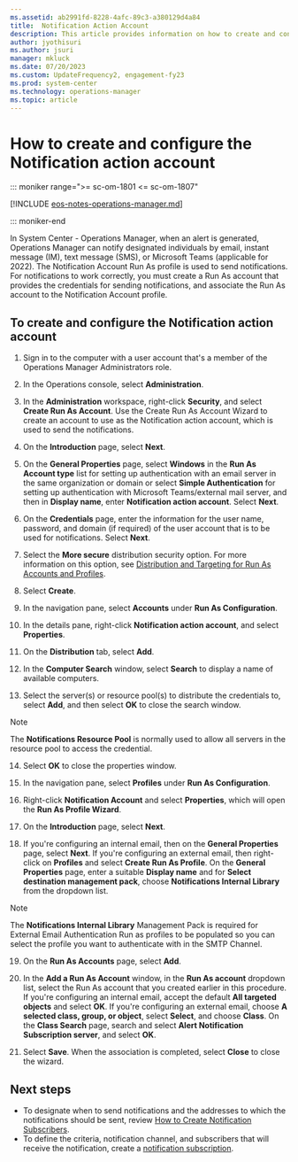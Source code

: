```yaml
---
ms.assetid: ab2991fd-8228-4afc-89c3-a380129d4a84
title:  Notification Action Account
description: This article provides information on how to create and configure the notification action account.
author: jyothisuri
ms.author: jsuri
manager: mkluck
ms.date: 07/20/2023
ms.custom: UpdateFrequency2, engagement-fy23
ms.prod: system-center
ms.technology: operations-manager
ms.topic: article
---
```


# How to create and configure the Notification action account

::: moniker range=">= sc-om-1801 <= sc-om-1807"

[!INCLUDE [eos-notes-operations-manager.md](../includes/eos-notes-operations-manager.md)]

::: moniker-end

In System Center - Operations Manager, when an alert is generated, Operations Manager can notify designated individuals by email, instant message (IM), text message (SMS), or Microsoft Teams (applicable for 2022). The Notification Account Run As profile is used to send notifications. For notifications to work correctly, you must create a Run As account that provides the credentials for sending notifications, and associate the Run As account to the Notification Account profile.  

## To create and configure the Notification action account  

1.  Sign in to the computer with a user account that's a member of the Operations Manager Administrators role.  

2.  In the Operations console, select **Administration**.  

3.  In the **Administration** workspace, right-click **Security**, and select **Create Run As Account**. Use the Create Run As Account Wizard to create an account to use as the Notification action account, which is used to send the notifications.  

4.  On the **Introduction** page, select **Next**.  

5.  On the **General Properties** page, select **Windows** in the **Run As Account type** list for setting up authentication with an email server in the same organization or domain or select **Simple Authentication** for setting up authentication with Microsoft Teams/external mail server, and then in **Display name**, enter **Notification action account**. Select **Next**.  

6.  On the **Credentials** page, enter the information for the user name, password, and domain (if required) of the user account that is to be used for notifications. Select **Next**.  

7.  Select the **More secure** distribution security option. For more information on this option, see [Distribution and Targeting for Run As Accounts and Profiles](manage-security-dist-target-runas-profiles.md).  

8.  Select **Create**.  

9. In the navigation pane, select **Accounts** under **Run As Configuration**.  

10. In the details pane, right-click **Notification action account**, and select **Properties**.  

11. On the **Distribution** tab, select **Add**.  

12. In the **Computer Search** window, select **Search** to display a name of available computers.  

13. Select the server(s) or resource pool(s) to distribute the credentials to, select **Add**, and then select **OK** to close the search window.  
> [!NOTE]
> The **Notifications Resource Pool** is normally used to allow all servers in the resource pool to access the credential.

14. Select **OK** to close the properties window.  

15. In the navigation pane, select **Profiles** under **Run As Configuration**.  

16. Right-click **Notification Account** and select **Properties**, which will open the **Run As Profile Wizard**.  

17. On the **Introduction** page, select **Next**.  

1. If you're configuring an internal email, then on the **General Properties** page, select **Next**. If you're configuring an external email, then right-click on **Profiles** and select **Create Run As Profile**. On the **General Properties** page, enter a suitable **Display name** and for **Select destination management pack**, choose **Notifications Internal Library** from the dropdown list.
> [!NOTE]
> The **Notifications Internal Library** Management Pack is required for External Email Authentication Run as profiles to be populated so you can select the profile you want to authenticate with in the SMTP Channel.

19. On the **Run As Accounts** page, select **Add**.  

20. In the **Add a Run As Account** window, in the **Run As account** dropdown list,  select the Run As account that you created earlier in this procedure. If you're configuring an internal email, accept the default **All targeted objects** and select **OK**. If you're configuring an external email, choose **A selected class, group, or object**, select **Select**, and choose **Class**. On the **Class Search** page, search and select **Alert Notification Subscription server**, and select **OK**.

21. Select **Save**. When the association is completed, select **Close** to close the wizard.  

## Next steps

* To designate when to send notifications and the addresses to which the notifications should be sent, review [How to Create Notification Subscribers](manage-notifications-create-subscribers.md).
* To define the criteria, notification channel, and subscribers that will receive the notification, create a [notification subscription](manage-notifications-create-subscriptions.md).


